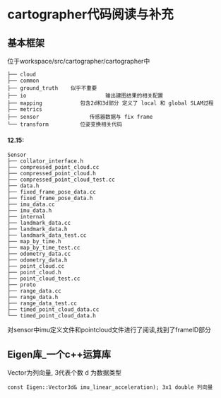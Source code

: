 # cartographer代码阅读与补充

## 基本框架

位于workspace/src/cartographer/cartographer中

```
├── cloud
├── common          
├── ground_truth    似乎不重要
├── io                         输出建图结果的相关配置
├── mapping            包含2d和3d部分 定义了 local 和 global SLAM过程
├── metrics             
├── sensor                传感器数据与 fix frame  
└── transform          位姿变换相关代码
```

#### 12.15:

```
Sensor
├── collator_interface.h
├── compressed_point_cloud.cc
├── compressed_point_cloud.h
├── compressed_point_cloud_test.cc
├── data.h
├── fixed_frame_pose_data.cc
├── fixed_frame_pose_data.h
├── imu_data.cc
├── imu_data.h
├── internal
├── landmark_data.cc
├── landmark_data.h
├── landmark_data_test.cc
├── map_by_time.h
├── map_by_time_test.cc
├── odometry_data.cc
├── odometry_data.h
├── point_cloud.cc
├── point_cloud.h
├── point_cloud_test.cc
├── proto
├── range_data.cc
├── range_data.h
├── range_data_test.cc
├── timed_point_cloud_data.cc
└── timed_point_cloud_data.h
```

对sensor中imu定义文件和pointcloud文件进行了阅读,找到了frameID部分

## Eigen库_一个c++运算库

Vector为列向量, 3代表个数 d 为数据类型

```
const Eigen::Vector3d& imu_linear_acceleration); 3x1 double 列向量
```


